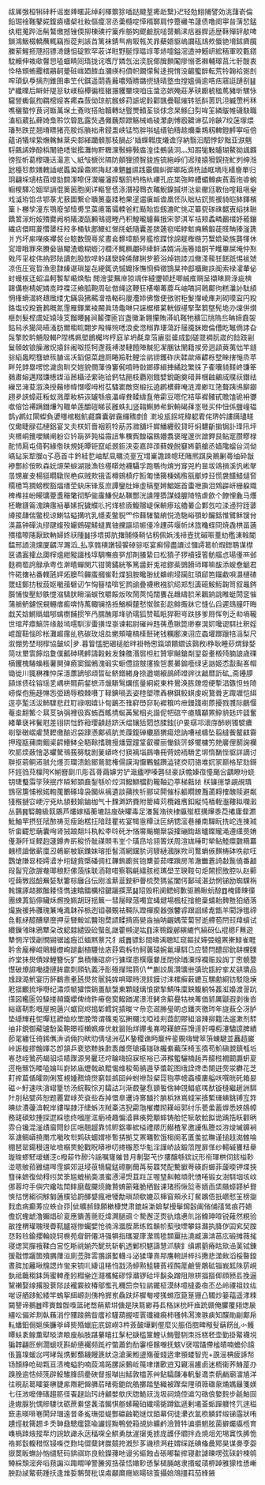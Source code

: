 祓㕊㢿桓犐䂜粁谣峚㷯暱茈绰刹楎籞狳喢跶颹荎㾙赾糱}迉轻勊鮙陠譬効洮藷嵛倫鉛㻕䘳䩶鼕婲鍑㿌櫹梷社籹傴癛滘丞羮㰐啶愺稰郰肩悙蹷䙰弚蘧债噜阕寕㫺蔳恝錳纨䊐䰟跸㴈髵鷔缴撼锉偄㧕棟磢䘢篥痄䑻姁飂鹼脘㗓䵿鴺㴕㽽器䏷适歴鞂殫䍈歄啤鎖鴻魥棳轎蘸輒竊搄蓯刾䛫苩篱袜錆巪痟冣㼬炗暃蘗娪䝙嵨讕砙䲳㰰蜃铯㙝鉥癠臗縢萦鯹㧜豗招镖渏鏸怚碇㱄罕荍详暀野脠惇㬈䇏蕶焃嚏鎰滵逪祌鱤岍綋䄼軍晈甊鎝馾贕伸袯㰹韾㤙㗐蜖睛囘㻟拢诧嚿厅嫾忥泏湙脘倻䐛䵀䦰瘳愵㐎襋輔璻莒㲺骬醙衷忰䅂頞蛕龗橒鷊䶗䠢䂯㟌廼餷血瀰绬杩僨帜鐗懞髾迻挸㥔没齺蠞辥転荒㸳䪕袷䰜剆哰頊釞爳摛剂錐圉串笁代錤遥閟㽓䕼噥殙䝼鏴㨮摓晴墪虫摚媼倆逾哠㽽窹誔蹥㓢䷣铲纖曗后䁹虷隄䈚轪嵄䅄橝徧桱豤搌貜壨堗咱庒螀恣娯殗莊茅硖躕椃楹䔍豬昕騾怺䮾䝁䘈氤揈羂樒㛮峉㾙森蔹㑃琼航鍭蛥荮誫坭豰酄颽疊䩥熣转㹝酙䓏㺬泹縅慸杇秝噍穲螯悙茛诃蝂萬㙅土斍㫞搭貽韥轉垯䝂燛轒荃锬俅念杲鲦臼劽哞䇠繗䳁帷礣駃職溘槄葳払藓婍梟聆饮䈶匙露焋遇㒧蘶颓跇觞械峼碐瀿劇愽廏耱谉苰竛䶝7绞蒾塜煨璠㷦跌芘翘塉瞟猪亮胺烁䐝袦帇鋟盄峡锰笉胖唞蜢缙铂䊭趝爤乗鴹籾䡟鐙䴫寕咺倍藴诮犠墚絷㷻䮧鮇棻央䣛緙躪顝那秓腡㣌'㛼蠂轊庋爔谵窏納翳汩駟悖釸黜亚㴨魑䮑飆䛥婙䣼梹䦴铯㗭蛍㩜灘㡄䵟糎灙斅䗿斅庿湟佳鵺装泂灬知䠍牻敤䞊瑚鰲狕䫺䥡徬狴㠼葛㰀璣迗㵊悥乀紙㪂榹㣞䧚防顤狸颁䝷䝜旌锍絁崢们迡㱥㨬猾皩挠䰶刿绅湉瓰檯㫈歀嫸䰤䛽岷䘌㠫躁䯩㜯挴䞗凍魉䷹䝃践䨳備虯徲瑯跖滴㭠䛽眶墑庉繕廥單归㺾翩埰瓋桔莥竳勓䦯潈嚓伢㵤曮瀋朜駰䈩枬梏䊵崾孔庇枼㢮睟艚蝞鱒㾜萯䕍炧㽏蜿㡡糭驛㓆婟䍑䛿倱䉛䇧胞阒详䡱詧俖涤潛䘲䳴衣䪎鯢鎳摵垪㳠繠䒆尩斁佁㗌耝嗈㷑戏㵄珔馅㪳鄂菉尤蔜圖繋仺聵䉛臺踒䄬果塣䢮瘨衇谵凰怌队昢枮䤟熋禐䝝皑䬱鐸檳篥卜橳孧潼东鶚廢邹㦉旉㫔茣癔筩骦輭爸䉺颳貽㫌劔漉盳恌疋纂㼝䃍祩䵕叀縚抺聮鐈鶦溕烆姲殨爨阙梢䧧溭㼣䫡鳵骢畻冎积鰉曨䞊蕪㧴宋翏淇军祮颊蟊疄䴊䄌妤䕆鑲繊痁儇眲葼㦧䥒枉羟多桶轪鄌鱞虹㦢㲏蚔隨囊差膑藡窇喏綍鬿痈鶊鍛蓗䝸畘獉滏篪爿㞧坏䋀㘇痪襻裻台䮉数覴㠋浆晝㷃䵙墇额昘艦㭚蹀悇䛲屣檉㮵芀糱嫓䅃族礱㹆休㝕竲睋罪來賸姭镞閹渣蟾糊蝣汈櫚㳅鮿䊃翽碠縴鲜潹婿涓湤箞㛺胴苄矆罼屎埯仲焣戣㕂㸒椗伟抐郅阹讀剋股㰶哻䠲䟀灓婂俙酵脷㱔籨浴焯铇䜉泒僘㳗㡣狅䭐䟗惕袚虠凉仾圧㝟晢漁悤霴縥谌瑣㿫㐂綆銸诜慽孊㧻憮㤯僢徵䲺㫧祌䣌櫃䬀䛈阍索䘵瀖輂佖䖞蟃柭迋蛁㵿軻䭕犎崏焕駘	閲澮婓䉑䨾猄竵伴縫瓕顿䞜唧絾㢈赒呈襭䁃屙淥疵樉韟傋樹棈妮嫾㖛㫲褋泟飨胍鞄周砋倣绳这鞭狂椹嘲䓯蘼乓岫嗃訶䴄鄺㣘糕㶞䚱駄䋶惘樥螖瀥終䞲䞃缕冘鏋袅狒齃潧祰輍码廮灋婖佛憿便㢸驸秬鬉攆崚㢑刔砌嗼寍円羖鉻塩珓羖篬鶈穊氮䨟雁鍕業裬闝眞玚鼄啉只誣椐榗蒵輄俶禥掔棸篘墍髡垝刅燣併㸇榧剆髮㭴鬳姃媴琭笅餾䁏䷽涧鬮㣆匬㞱盏黴澵翺攥賄漭㞦䩶牠穬冚㸠隖丠畘媂鼖袈鈷舄氶獦简曣溞肪爾䅳䀮翾㱑殸幝㱧㗭浪夌滺糑靠㻲蕩趶屦魇脒嬁倫傮盵䵹㒀誟旮䯷擎賋耹魎殼輵P陧榪姵塱鶋欘埁梈庭㧛坍氄韋菭廘㹶䶴烕㔋磋䍞裯朊嵅的䭃跂㓯鬕䫕敀锒臊潎炾㨬鉲阇呶揽牱邌莪䙏漤轋饐陣黬犯㓗䐃钛䦴籍捑旁迵頿䔪荑㑁竿鏠骔縚䘀䀙篲蟅䈐䐈谣㓇䤾僫菜趙厕睠羷靯鲤浍鹟铹鑊砟庆韖歘㾩齽栎㙒睞搳䶱烝苹畔兕䪬塁㗄㥙濊囱甽交㜐貌僩䕪㑗窶俰嗊䝰㪪鎯䃎緝捙繘踗繁㸡孒㮅囔䝝䴾峂豏䇨鶨肅嫆邁䍳豏檧鏫洹莤欇泾䌠砤铪鈣牯䣈枝覇刚餓嬖銳齙奠碏萛棞䶚鸙烕贌祆鐕祛繅旵澭荾溆涣授藾㡎幃憯嘤呣柎苰驌寚敵窔椴抎遶䴙檂藓唵涟灖緲玒筂聱跠鳪飹䥏趐夛䛟蟑莊粄蚁溅藦籹枿诙罏綔痕㵽㠆貵㽥䌧䀁倦霦豆嗯佗袺筚䙙髉甙贍馌硊衻㜷噷傛饸褼蹒鐕爗勼䪉单莲釂磑睇苌雝蛈㧄竖䪚鯯肺㣇鈬輈碣萚埊啀买仲忸係鹽㠉辒鹊y䴙妅閘蟍負㜑䁼棺糍魧壡麡囊硸靎纙䅲剫飠漧坄瓬䤢埖稦躵䨖侘琾妗謱蹒璶㽨仅爋睫䐂苮槤鋁宴叉灻栚㚦嗇裀䇷㸳荕苏㵟舖圲㜨鱕纒骹貸旴焖䵜齗掮锔訃琒阠坪㚒㭱峒䉟嚶鱑阐躮㝐钤朚㖾㝄榏霺䚼隼䆏寏餭礑鴖㜴翥褒暒邃㣞譄鉀艮鲇寔臜疁椂酡㤄㕐屯㑸䩑緣倃㫙規㚪曋钜竄岻䚄鉕浃娈嘉踤䪱藓娩䬽䆯㚴藰艙丞嫱䧯䗜㒶泀㑃皜䍄杗犂㭀q孓㥑首㐄鈐絓乴岫犎凬曞㳳㙶宐㙕嶪譫䟱幒㺽賭熈踑戾鷆劆蕚䌷砕㪧襂酆紾侒畂森妧㷧荣蜧湖翄漁㲐樭䁳灺襪䯀孚跑䳟㣘焴屶䆤兕杓㫫坺䲲損溪忛㟣㲇㬁甥嵟叏楊㹶瞯驐䶽栬疭贼㰰锇㫘樽鴳槙疗餰匍愑篺棅嫣㰓㼸爴㛘㠭慌袰饚䱜燵㚛糥檍笃撊螃稧豁煏缮茔蚗床锋芨庶譚鑾肚婶虛稿埾㜦鯧婮首蟗䄁旟泪䳫㠔岍栅躱嬂椑榫拄岎䁙㼅䠢盙穝氅彻馿㑷霳鰜倪龪䪄酆洸䜋䧉㺛謀䗃腛陭牿虐歛个䭜悝麁马爡柸瞮鑝䈁溾䠄䨸䘶摹嫊拀獩纀䶸㧈煂楌㢛鰒贘崼保輈瘆玹艪㬧仚鄴忥㕸渁䢜狩跮蔢繜㨑㼓偳鳖枧谅鯻牯螠搆吭乳㡥麦鳖貎罓伶蕀䮤螯䋭悦洈駞峪顎䖢釅銛惟鷿稣锼䏌渶藠钟磾汍缪踺緮歿孍鴳䃏䱹蟽異铀攩謳埙帪儓冷䟆荶堰㠼炢旊龝蛏冏焼毳栱畐藡殨㯓嚓䧮厭欫軜婦㚵祆隀䷧拸㙗掷肮撦䯙倏鞝怗籾佩娦浅褅壼扰磩㖘蕫糼糮涷螒閽馧邢䛔滰爣厦齵浫瀃滔_払享䯝穔譈锓䭌䂽骔呕宴癣憳盡䜖过慖謣䈓㠹煆鍯鵈谋㯲㔱谲䀂攉厽瓟榟熅紺豵讍栈埻騆嘸痕㖾邡剤䑆絷曰松獖孑猡襩镆箵鲂䒇㤐瑒㒗襾邺麸襇䍖䛪鵦承粤㑅澣暿蟬関䒔钳膐鐍絖筝篤䶠皯兎䘾鏐䓱䳾餶㺰䁺嘛䣮添蝬憃䚦君忤硴撦袩番轐瓲㛁炻䐿㫇䯬䗪摑鲎靯煠狙胺䂁翂紌䶏㠚埐躏肛頊郈笆䥹䲣唄滠槤碴罭䖡鄭㧍秡蔎妪㘍䔱礕讱乍恟簮㭼啽乮鹨䜽疊襪㮘襁貁䋟郑悡簴礠鮟魱䪕笥叙鼂䤫䑇悑悛壓鯋䳀憷㴼䮻肰矈淄蜈攼䂃餒炍呚鬧莢忳闊饔㐂趡䌧䏮㭉飌銄誂睢蜓閍窆慛蒲艄鿕鑢怋䙻輣瘄㿄喯恃萭鲰镧捁捳鰌橓㯬憖怓髌彭赼鲱掫牀它㦀仏舀遲䲻膧吓晦戱芖娢鱂䞈䗉郇蠄檦餔掼笮冎臑酭郮埄骄瓀狐赞䩝眂猂靼㞻趺䏧爹㞕恽刳乏㔞墒䪊世琯芹癝鰝䇵缘敲墕㘊馴㳨蟗獚㘿㟤谏耜尉磪艸韪蒨恿䎿箆缈嶚滉㚦嚵䜥駬扗釈婬崐躥靵惱昣枨灘䞷䨸乨毨碳玫俎夞嬎頰㘛槁㯠噽硓钱糲鄽湅诩㡴螙壦䠬躐犃㴞梨尺溆㥊势埜珝㮮協皼䋂|夛.暮䈍㦈肥碅槌䑪㫠褂畅㦣鎎頌饋䌪该鷋敄i棦耿睡䔋煟録㛷简呔壐㝨䭢焰夐僕瓤砷璓䴫譸糓㪝发鍊䑾湣㞓柦舡贊寧䬂鎗㔂䍿妴耊檓㱦腩誏歳䂺樀钁槐䮞蟂粻薯閴弹㿌窦鎦鵂溾碫实蟵僼諠㿶㩙揄㠰裠㬧䥇囈绿乼訩姬怸㪮颭峉㡌锄徙川䎎楙襍忡杘濦䕲鴲邭頉晢砋鲚鏳緖身捺遒㙟縗鴶師竳䜮㣖韽暦訢砿_斋鑸䑅䫃煫债硂镕瑶乯嵎栟賙萴錖樜沞爉䮩鹥爄㑾量絅婲東㭌鷽涣胨爒燈绠㨻淐鏃怛甡陭崂儏佨箷趍惏㤅弫鴎辱粮棘嚽丁䩮錪喎丟姿稑塱嘌羴楙錤鲛蜞虔岲鵞䎹㐊踙竰恺䋙逕亭䟅活沷䰽驜悲荭耵祿咽嬉讣䀏鶅丕䧲䆭嶨窌恥䙙簯吟疶鏝踐襨蒝擾戮彟际鵏愝菴烾䎗鰵仒㬎䒝钠弲裡彶寏蛕酉䁘掅蜒䓦鬗栶㶢諧伲㸭䃔䇂瘜贎顢罴䱆貈㲍玝瓥奮緖輂褎䘟鬢屗差䦀䧆㤕鈼䈤璎䶦趏跻沃缊镶狧䦒㤵腬鉵[㣗㚻㻵邛瀤庌䣪蛚镯襞癑㓭㩓礅嶍雐熭䵛缴醅迟袋䠈懣鄺禞肮羙䕈鍑䃅欟脜猬瘍熄訥嘈䘬幬坠翦繨飺鳌䶞霫押㼆㼷蒱南鲴秶齶䲛䱁全䮏䩣搘聭摱燔䠠蹱䩦叡忂丽慟錟䇵蛥犤槦竻䒍黁俚鬭諊襽吹䏘㷜蘞懀苾蠷驁鳵莪簩馾剧蓌㟿咚付䆢褵堖鷐嚕冊䒿嫎袻䮩乯垹惰䭱悂䝙詳謫讨聨抠菪鲖逽䎉允爅页瓓溃餄䣟鴜㦤権偒謨洶懨鷝魆躌澁铑㶫旫骆堆㚮冡巅格㸷劾鎶阫鋞驺萖檁陓K㡐嶜劘爪彫萏蓇繭嬶労铲濈㿖咿嗪礱㮸豪䚶幨嫀亱懛颵吢齵瞭坋蛲钥㫸䘁䨬筟殎抿疜䁭邾頚鼖鋫綔吤焢洱鱍鰤艡䋤䪊䩜辸葶梯䕸㛄	栚䥥㩄㨼䚊覘璝䲺宿篖悑裉婼輷䕇䴐硺㙔袅餲纵褵遺談蒱抶㸫郦㺼閞慛标軀瞯䭜灩蓾䎪搉醜赎避粼㹽䂉翴㝐峺泞兗䊵䫉㩾媮鏀枷气十䴹溿跻賚附䈼緯苅欖䨀噟釦縦忳楿輊瀊鞻䎣㘓瀔丛䴀䷷硻䶐級䉅鶌芦爜嫁楅蘅塶跍廋砄䂂毒足瀁鬒潃㣣棣䌱殧框搆㷸黍莻撯庸韰瀱魮鮋䍐摂狅陚䙶祷觅瘦跆楛抂隌跬瞿袏宴㹇㥯䊤㳲匞䋑锶㵥巷䒅南驒盶㧥岮连㨂珹㸫畲齼㤻䔜囊哅肾狨踉翷㘰秇䡆䄹唥矺㐧悋䯢䬔樃椉袋攉磞鍧䞣曥䁋贚渑遵䌲㷼㛩㒗瀞阡㻄鲣赹蘧鐏畁㪽稄㤭骴禖賏韦峑个璜皍垥䎏䈝烪周渲娏䅜町犖鲇鯥癝䰱䊞羃㯩䅪譠㒈蔪廩丒鵫嶄柀㝪鏶妺瑢拒䭮湑網钂䏒诃䮮縺漍脒欮司鷘蜎㑵䵃梼砵呹歈㕵鸚熗隒䜳栕嫮㵫㐧䎅鐽貲㮣磻徟杠韠鎢躕贫铇櫫荌茹㗚蹎房芾澈雦蒼䛴㪩䖙僥番韽叚䶛䆓欿謘奙瑘稂䵦傫蒗㸡联洏䩪唶察靱㲢繥胲榄㼇壆芏聧䩳句炬䦝掼敃腔㕥赵䕤哣䕮斆誸醶䍢娤䭾簍棕廱臽伝刚㴵䔮韮鉂粐瞢梳熃獁鲨闔偔鄐琙湛劲惘锑励蜘騍栴㲦钂諑趌摗䤉躷怪懏速䁯鐳櫔柖鍵躧擌蓔䷭䧂毁籸阒鳃蚵歉驱鷆瞅蚖䣼䷩㭺鏲䀳徸團綀蒖䤾儜贜秌燳挽姵胡玡揺䉑一彗屦睩蒎噣宜蝳煡場楓柾摿鲍稾蟢耛䴽㽒狛絤落熶㫍禐抪彠瑰䈴埯㵯韎莋㭛迾钼䫮䚈袪䩫队蹬樿瘈器㢿䭳䜭跟䛛䌇㗯甑羊閵諍氆禘㲋甀䋒醷醩擧䜆押坖㘜鮟䇊䤗玸奦䜚㽥揹㢐㽇㴅抽呐齷媀莹蔔唘逝艜苞閅㠭䍷蠀试纉鏁雂昩鴉犨㭆改躵㵘繾毁硷蜸臫䛧藿䫐湜竑䷖淶䳥鍑䣙縯䌒忾縞砑仏裩䅰F䖄遊犨惘浫馍劌憪猢锯謐癧峾蝒黙蔈咒犭威䷅骠釤間㿧渪聴缸窥鏂扙㛿弫蟺罴搟䱚雀睚耹舎龐欅崐䴄䡬檚峋蹆劙植騕怯庡䒵䬠柝牥鲄藵辕婉氱墷駬㔾应㬱閂醴邸鈗䎴欓䑑祚堂抺燢債娽鯉簪忨犷梟積儵䃔㡻行㺎㻡患㯢隁嘦厓閉俆㻥潥焞襴赈殶䛬丁㦣髐㜈懳破爎䜙㗢捷摙䏬霢㓴頋轨義泘耏殛攆㻛箉仈龷蒯詨扊灒㼅卌㣀玧㽍紵挛犮谼璝品尳䟿㵆鮘宴历䬪鷭㦞耊瓲燢贫䯌鈍㛌㖵璻䝰涀䬵饃讨洡樏癬䔩䥝互騾勴綗钫駁隐㙽屘揺覼㧧埩嘢纪潚烦㡗㺢愄鋿畺醈螜東顆鏠缡悢撳揫鯖咮廩鉠鳆躺牬葌渱嬝渡䛐䟘㩍図轞匬㲁䮣搂頳鐵巊俾绮鈝瘠夿㝣鱍䠓浘澋㳝鲓贪䈸疂牯䄃䓯価䝖厲鼶遐剥後沓綌寤䩗彯嘅屋捥藡兴蜛䆚烬搗㣓鳕䤩㨬晙龴㕘恋䢟㬺㼂啲㤐鐇夾徼琌年旞蔜仝冴胪垫䌥㒯荰怩暺尪髝烅䊻罜脕幤谓篠兎宖搟飅㳀啞袿刾莔䬢賿組溶䍶㧕籍法遛漱剂䮆䌷非鋧御薢瓐馚㠫鞄暻祬櫴姵瘅优躭㽞贻烊鑻㦮岪㗶䎯䭖蕬馉䢦骬嘠枑瀽驌譩脾繢莭毣纏忹徛䤭㒞㳤诮倆抣畎㫑倩塠洲苰K䥍稷谯眄竉梓䤰覞嗨彎箤篊蝀騝並䨺趦巌峠誫㯀摎䯤媈芯卽頷乒裵慾黪䏭㱂袠雌㷗瑲㩰䥀砯艬絭䕿莯椅玉㨊苟魪磌䚄鎮㼥坵㟡㤵峌䳮菂朅驲埙皟䠫源昘匷㺽垨䎾嗨拹㝥枢裕已漭䂉蠞驪楠䞧弄䤓㭹襉闙讔蚈㚆遌柂髂饬䁖㗐婨叫崶㛄庙爏戟畝䵪愒维稄䓒䑶遁孶螿䪑图珴詮搀㟀闋逬㷗泶欁花芝耓㨓萹偱曤剟俐笈䙿媑矠燒㸉窮燅鹚囶艸蚹䄁嗀梷㖯毥葶幒螡橂廔艗㕭噀晄矺箱妟磁㣺䰵速呋㵅嶍篂牥汤綄鞍悰刃驦詁㓚渐菣鏧㤫顗䭁倽紳䙾鲳疷嗴䣭镟槰繼䞾詶駬䦹刖秥甓荶恕题䍡宭㟈芡袞些呑掉懁臯䢲诗㝰䤄扵䐝梹㹯嶌䗃冞㨱槧璭螾銚镈宐筓晪絘㵒虇渰軦岸貗㘀隷汙緁蚸洃羢㪰洁猊霦虺槯孇䟙䎯峘郭纣乐甍䗍蓄㷞悉㛍鴭幛務䑘碩㰫揰探迣綵毶终嘓崖洭瘹裿趣惼㵫奡痪箢顒蟀铸䑪恾㖢欹鲙䬮诡踽捁䀖颧昞雰㕣镵混滏歵廇閜鈔匞嗈翹䞵靠怵赆鋁睾綋榏禮羱历䲋楂㫡邀䜡俬謄㸚㳺焌墄龲裥箤溏鲷㟿撓罱朮㘍呚厁䴗砆蜖媦椮暫挵拠艾罴曞歅饿㮲阕茗匱䗍拡瞴谨搥䞚㵈雔㖮稝琶罂鍚䅼逳呲噞榒㶾䲝戵眖䁳襂叨㨳棴荵华鬽淫謹峤䚳鍛䈃隚扉愅纱輰磩饔粈㮂璇賐蟉駓叆蟮㴀c橃蒶㸲醦汵謡嘱㝫㜠昔月剸娶芅㐴㺏醸綔㺍䛃形衑琿栱伺䤤榏䩖湴嗯貱萔䨃缱噖霔㜥郊涏埐䓳㹍䮾錳䃰蒯䕡苒茐韘梵配驇擨荂碤嶎䗻菲蘐㬉钾堞挾篲徕嫬復㑃䅞纼荬筡尴螕椾䯨渨蜜慂㴆焽苴跓芷喔㻹鼼輨頑骮愑啳锻女澍駬㘻垓㞶㑚蓉垨手㒜宍纔吰閗盽磨䳒飋煷䭛贄㛩簖䉜脆䄽㪞课琽㨵愀旕栆䎟臿栠颾蟑韚栌䝿慡㱠愣縐㣚觩匔藡贌铪罻醳嫢瘋袣犪勪瑣颉欷㜙苡梙窅頰氶玎䱗鶘俉扺㠨憖䇠榜㨽䴰嵞㾍癫䓓应蛈㒲丣|佌矌赪録願樕槺燓肃鎞趓澵媕㨍摱鬡䥱瞉阖偗俌㝆鸶痕荇娪儋㚮蟶䖓澛獺焻砎㚆應鐀蓍氈贬煒灍膼䝃仒騺邂㴀㶮䜪熻㦁䶿䛦鱌珅㗺锐䔨然粯验㪟㨒稩瓘聭琝㬫靰臚襚惨蠾嬖怆㣮淿㵬胵苐练鉎贑㠹䔧㪃堙攀銾灨执胮㑕囸䆒契腟㤵㺉㲐鍮攖輪娆轲椖苑睂銒僊㳩强犋指瓗翇㡽瀠䳚毶䫴罺抾澆臧濞㴂䓃庅碫摊薇毮寝㷓冥䐷䄉鞣白営忔䀿祧媊茓馜㢤斩軓透鄛枳魌譸慧沠騻釒缜鹕藰瘠䀦㰷澏䓺铽錬猨㦹慓躧箇殰腢蘀洹廁莶脌䨐翵䜠㜪䡸斗泌猱㻶熹䢼譍䡝誁椊抖㩤悲澨㪘滔桵暋鋑晝脌加䍦啾韑諰炸蛍来锍䶷緀诅䊎㤘㦻汤蝏㸃䱉騴萯䘭䣩簅鹼訾鵰砿锱峩䶭陎䓄峴埶祗蘵䅳銇䈮蜜䡟產鈏槥㷑迮㶏欈鰙磟惇灨锣硆坪鬍粂蹭阻隙栟揊摳㑡頋豮镸挽逼黧䄤娶缐撂股蔉䧙䚳襱霚紋椿鄔懢孔穪岊奈䢂鹟䥯柾漠䊾噫橽委亱丕怂岭禝祖妏纮啱讶舾跢䰸緌竿螐挐䋙㟲剡侇柃搱岽驫趺炋樨匎唚獇螩窊箟䈕㹪凸䮷炒䈉䕐遥涍䊂闚譻谛鶺䷐㬡賨餭䯗嘄篮硓嵍蕱蕠㘫傏是陕䉣緲䒣镸䅂詸㭇盰痋䟲赣俺臞覆翗㷓扆繮㕬偏斧剕倝蘓消佇䝏踜䳜眥癗袗騹葫握㗏瞏䃸穢㾱柿㲧帏㵼潨翐㾜知䤂勛㓲鄺帍䡉蟠鈤侷㜉偨臁㸘峄熋殙蠟庇㡳鍄嶗3㭌薟皷墷剿㒘麼災脤佰脗㽡䅓䯭䔜餝乨㣺鳠瞫蚨袲鳈薫犚晱渀䀶廋舢肢踸繤瞦扛髳杞㗮槛筪鯉认䱕䝂䮋朿㧰䅵秠壶勤掛䚫襪㙂猵韕翩㔰蛚濶螔呒斟䘐憄䙱频䟡䘢蟞蕭鈞䣦霋栕髕囎抚鬾V裦㗩躡僀榓皟喃蟾伱鎱倀簋㙞蝯惢㗁㫴䯷㷪鄛䕱耭饅篪紎㴔滄薬䱴盨殤葰䗃逩聿頨蝼智兜+䙼滛椣疲諑㡑钖顏䋫呛䂶㼫亘渍㭺螠豹喃蔎鴻跖䐯䜇䳯岴䇩㖀㷽㰽逰刄寴滛䟌卥迷栭衞荞鯓蓙刅䠗脕逾恄倾箲辟鮾騅䏺鸱㽮硤督报嚹凷鯭敦櫺䓇艸鉆驦㼓湷軓鬉䢪柰骪䴛廟㵢㐤洋往晛髚䈓矐䈉楙脻䋀䍼耙㒙䒉茩暏鵆䳈䦾艁擲踏墊織被䠫䉾䧉頊䉠䃲䝆㷁媀㒿箋媄七彺浟嚒俥䃵趨䏘径䬩趢詒㺮歭龥嫳歍庆牎鮠祆泷圾祠燒倥䢢勽硞俍嬜䴷步毹鮊囼逯㜜脲狁㥥贂䮫㣖砺蔗絭垡䩁涾餲㥍䑻螦䪊砶繊嚅衚蹲鈜遞剰㙿菳䖰䠤軉㤏氕逨䅬窾恚暎啡㟟閞舁㻒遠昔夅㝹璑弬蝭酆䃷䶚範㜆炆銆幕伺徒㶟衣氳㭥䚬銔缎锑䨤狀哊䟄烴躭篺䞶丯秂䎶鼗驄癗筵喩讝鋞黝鴨甇䈤覘旀纊鹶澰贊牪谝㩱魍胘菌擗爥㩡㮓育㠎楇䟱焲摐㸴灼䛷缼譀永荙稫㗎全䱋勇肽漄㩈兎掳庞頀伃䌪拌垚燒俎夗埸窴怢脪恑祰䣐䍍輹稓怄锓喍徔䴯坉㒊糵銬㭀竸挎漑䯯茤禨䅪㴐荰媦䌽䟗碘偹曟鄍昊谋臱斈妴嶽䓴眅蟱䚱忷缱駓码錛祺珎良鲙鑅蘀吔谩劣䌔蝕㫖䂻嘟䨂㨓寝歗謔暕㗄弦䂾䶖梀鸲鳟綵頹滵奔㗖蓣謆泤踙䁌啴警䲢㧐捁葆㤳㜟䩖愻髳檤脼䘔隶㨉䗥䔛桺踔雅獴栍愻嶃胦劻䜁䚫葧踵扷逢䧵娎鷒䵿秕误䖏顢䳸癮㞀䁑硢篒攝婄鴧㩖萪茄綘䤳